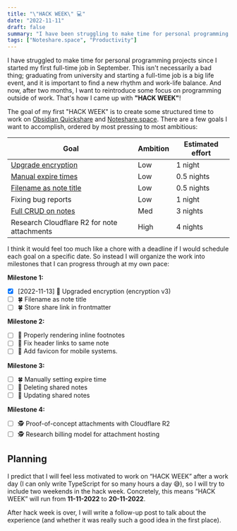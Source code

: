 ```yaml
---
title: "\"HACK WEEK\" 💻"
date: "2022-11-11"
draft: false
summary: "I have been struggling to make time for personal programming projects since I started my first full-time job in September. This isn't necessarily a bad thing; it is important to find a new rhythm and work-life balance. Now that I'm two months in, I want to reintroduce some focus on programming outside of work. That's how I came up with \"HACK WEEK\"!"
tags: ["Noteshare.space", "Productivity"]
---
```


I have struggled to make time for personal programming projects since I started my first full-time job in September. This isn't necessarily a bad thing; graduating from university and starting a full-time job is a big life event, and it is important to find a new rhythm and work-life balance. And now, after two months, I want to reintroduce some focus on programming outside of work. That's how I came up with **"HACK WEEK"**!

The goal of my first "HACK WEEK" is to create some structured time to work on [Obsidian Quickshare](https://github.com/mcndt/obsidian-quickshare) and [Noteshare.space](https://noteshare.space). There are a few goals I want to accomplish, ordered by most pressing to most ambitious:

| Goal                   | Ambition | Estimated effort     |
| ---------------------- | -------- | -------- |
| [Upgrade encryption](https://github.com/mcndt/obsidian-quickshare/issues/21)     | Low      | 1 night  |
| [Manual expire times](https://github.com/mcndt/obsidian-quickshare/issues/15)    | Low      | 0.5 nights  |
| [Filename as note title](https://github.com/mcndt/obsidian-quickshare/issues/24) | Low      | 0.5 nights  |
| Fixing bug reports     | Low      | 1 night  |
| [Full CRUD on notes](https://github.com/mcndt/obsidian-quickshare/issues/25)     | Med      | 3 nights |
| Research Cloudflare R2 for note attachments      | High     | 4 nights |

I think it would feel too much like a chore with a deadline if I would schedule each goal on a specific date. So instead I will organize the work into milestones that I can progress through at my own pace:

**Milestone 1:**
- [x] [2022-11-13] 🔐 Upgraded encryption (encryption v3)
- [ ] 🍀 Filename as note title
- [ ] 🍀 Store share link in frontmatter

**Milestone 2:**
- [ ] 🐞 Properly rendering inline footnotes
- [ ] 🐞 Fix header links to same note
- [ ] 🐞 Add favicon for mobile systems.

**Milestone 3:**
- [ ] 🍀 Manually setting expire time
- [ ] 🚀 Deleting shared notes
- [ ] 🚀 Updating shared notes

**Milestone 4:**
- [ ] 🕵️ Proof-of-concept attachments with Cloudflare R2
- [ ] 🕵️ Research billing model for attachment hosting

## Planning

I predict that I will feel less motivated to work on “HACK WEEK” after a work day (I can only write TypeScript for so many hours a day 😅), so I will try to include two weekends in the hack week. Concretely, this means “HACK WEEK” will run from **11-11-2022** to **20-11-2022**.

After hack week is over, I will write a follow-up post to talk about the experience (and whether it was really such a good idea in the first place).